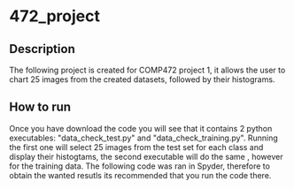 # 472_project

## Description

The following project is created for COMP472 project 1, it allows the user to chart 25 images from the created datasets, followed by their histograms.

## How to run

Once you have download the code you will see that it contains 2 python executables: "data_check_test.py" and "data_check_training.py". Running the first one will select 25 images from the test set for each class and display their histogtams, the second executable will do the same , however for the training data. The following code was ran in Spyder, therefore to obtain the wanted resutls its recommended that you run the code there.
